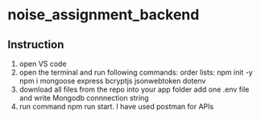# noise_assignment_backend
## Instruction 
1. open VS code
2. open the terminal and run following commands:
   order lists: npm init -y
   npm i mongoose express bcryptjs jsonwebtoken dotenv
4. download all files from the repo into your app folder
   add one .env file and write Mongodb connnection string
5. run command
   npm run start.
I have used postman for APIs
